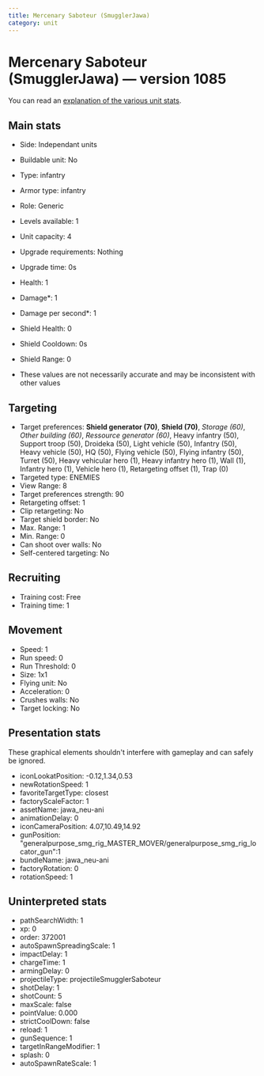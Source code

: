 ```yaml
---
title: Mercenary Saboteur (SmugglerJawa)
category: unit
---
```


# Mercenary Saboteur (SmugglerJawa) — version 1085

You can read an [explanation  of the various unit stats](unitexplained.md).

## Main stats

  * Side: Independant units
  * Buildable unit: No
  * Type: infantry
  * Armor type: infantry
  * Role: Generic
  * Levels available: 1
  * Unit capacity: 4
  * Upgrade requirements: Nothing
  * Upgrade time: 0s
  * Health: 1
  * Damage*: 1
  * Damage per second*: 1
  * Shield Health: 0
  * Shield Cooldown: 0s
  * Shield Range: 0

* These values are not necessarily accurate and may be inconsistent with other values

## Targeting

  * Target preferences: **Shield generator (70)**, **Shield (70)**, _Storage (60)_, _Other building (60)_, _Ressource generator (60)_, Heavy infantry (50), Support troop (50), Droideka (50), Light vehicle (50), Infantry (50), Heavy vehicle (50), HQ (50), Flying vehicle (50), Flying infantry (50), Turret (50), Heavy vehicular hero (1), Heavy infantry hero (1), Wall (1), Infantry hero (1), Vehicle hero (1), Retargeting offset (1), Trap (0)
  * Targeted type: ENEMIES
  * View Range: 8
  * Target preferences strength: 90
  * Retargeting offset: 1
  * Clip retargeting: No
  * Target shield border: No
  * Max. Range: 1
  * Min. Range: 0
  * Can shoot over walls: No
  * Self-centered targeting: No

## Recruiting

  * Training cost: Free
  * Training time: 1

## Movement

  * Speed: 1
  * Run speed: 0
  * Run Threshold: 0
  * Size: 1x1
  * Flying unit: No
  * Acceleration: 0
  * Crushes walls: No
  * Target locking: No

## Presentation stats

These graphical elements shouldn't interfere with gameplay and can safely be ignored.

  * iconLookatPosition: -0.12,1.34,0.53
  * newRotationSpeed: 1
  * favoriteTargetType: closest
  * factoryScaleFactor: 1
  * assetName: jawa_neu-ani
  * animationDelay: 0
  * iconCameraPosition: 4.07,10.49,14.92
  * gunPosition: "generalpurpose_smg_rig_MASTER_MOVER/generalpurpose_smg_rig_locator_gun":1
  * bundleName: jawa_neu-ani
  * factoryRotation: 0
  * rotationSpeed: 1

## Uninterpreted stats

  * pathSearchWidth: 1
  * xp: 0
  * order: 372001
  * autoSpawnSpreadingScale: 1
  * impactDelay: 1
  * chargeTime: 1
  * armingDelay: 0
  * projectileType: projectileSmugglerSaboteur
  * shotDelay: 1
  * shotCount: 5
  * maxScale: false
  * pointValue: 0.000
  * strictCoolDown: false
  * reload: 1
  * gunSequence: 1
  * targetInRangeModifier: 1
  * splash: 0
  * autoSpawnRateScale: 1

